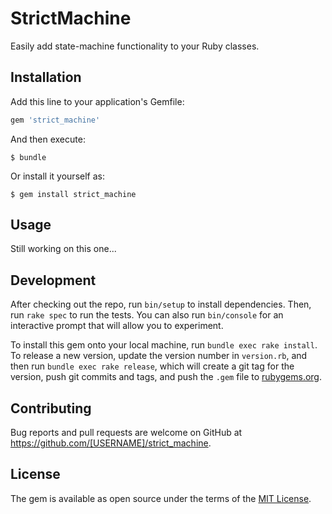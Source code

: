 # StrictMachine

Easily add state-machine functionality to your Ruby classes.

## Installation

Add this line to your application's Gemfile:

```ruby
gem 'strict_machine'
```

And then execute:

    $ bundle

Or install it yourself as:

    $ gem install strict_machine

## Usage

Still working on this one...

## Development

After checking out the repo, run `bin/setup` to install dependencies. Then, run `rake spec` to run the tests. You can also run `bin/console` for an interactive prompt that will allow you to experiment.

To install this gem onto your local machine, run `bundle exec rake install`. To release a new version, update the version number in `version.rb`, and then run `bundle exec rake release`, which will create a git tag for the version, push git commits and tags, and push the `.gem` file to [rubygems.org](https://rubygems.org).

## Contributing

Bug reports and pull requests are welcome on GitHub at https://github.com/[USERNAME]/strict_machine.


## License

The gem is available as open source under the terms of the [MIT License](http://opensource.org/licenses/MIT).

